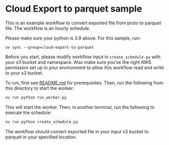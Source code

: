 # Cloud Export to parquet sample

This is an example workflow to convert exported file from proto to parquet file. The workflow is an hourly schedule. 

Please make sure your python is 3.9 above. For this sample, run:

    uv sync --group=cloud-export-to-parquet

Before you start, please modify workflow input in `create_schedule.py` with your s3 bucket and namespace. Also make sure you've the right AWS permission set up in your environment to allow this workflow read and write to your s3 bucket. 

To run, first see [README.md](../README.md) for prerequisites. Then, run the following from this directory to start the worker:

```bash
uv run python run_worker.py
```

This will start the worker. Then, in another terminal, run the following to execute the schedule:

```bash
uv run python create_schedule.py
```

The workflow should convert exported file in your input s3 bucket to parquet in your specified location.

